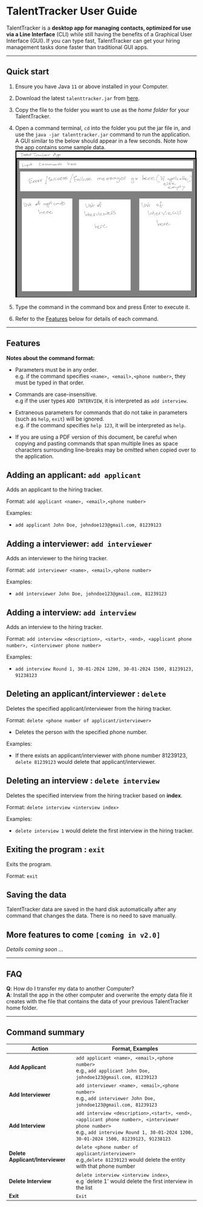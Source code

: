 
# TalentTracker User Guide

TalentTracker is a **desktop app for managing contacts, optimized for use via a Line Interface** (CLI)
while still having the benefits of a Graphical User Interface (GUI).
If you can type fast, TalentTracker can get your hiring management tasks done faster than traditional GUI apps.

<!-- * Table of Contents -->
<page-nav-print />

--------------------------------------------------------------------------------------------------------------------

## Quick start

1. Ensure you have Java `11` or above installed in your Computer.

1. Download the latest `talenttracker.jar` from [here](https://github.com/se-edu/addressbook-level3/releases).

1. Copy the file to the folder you want to use as the _home folder_ for your TalentTracker.

1. Open a command terminal, `cd` into the folder you put the jar file in, and use the `java -jar talenttracker.jar`
   command to run the application.<br>
   A GUI similar to the below should appear in a few seconds. Note how the app contains some sample data.<br>
   ![Ui](images/Ui.png)

1. Type the command in the command box and press Enter to execute it. 
2. Refer to the [Features](#features) below for details of each command.

 

--------------------------------------------------------------------------------------------------------------------

## Features



**Notes about the command format:**<br>


* Parameters must be in any order.<br>
  e.g. if the command specifies `<name>, <email>,<phone number>`, they must be typed in that order.

* Commands are case-insensitive.<br>
 e.g if the user types `ADD INTERVIEW`, it is interpreted as `add interview`.

* Extraneous parameters for commands that do not take in parameters (such as `help`, `exit`) will be
  ignored.<br>
  e.g. if the command specifies `help 123`, it will be interpreted as `help`.

* If you are using a PDF version of this document, be careful when copying and pasting commands that span multiple lines
  as space characters surrounding line-breaks may be omitted when copied over to the application.
  </box>


## Adding an applicant: `add applicant`

Adds an applicant to the hiring tracker.

Format: `add applicant <name>, <email>,<phone number>`


Examples:

* `add applicant John Doe, johndoe123@gmail.com, 81239123`

## Adding a interviewer: `add interviewer`

Adds an interviewer to the hiring tracker.

Format: `add interviewer <name>, <email>,<phone number>`



Examples:

* `add interviewer John Doe, johndoe123@gmail.com, 81239123`

## Adding a interview: `add interview`

Adds an interview to the hiring tracker.

Format: `add interview <description>, <start>, <end>, <applicant phone number>, <interviewer phone number>`

Examples:

* `add interview Round 1, 30-01-2024 1200, 30-01-2024 1500, 81239123, 91238123`

## Deleting an applicant/interviewer : `delete`

Deletes the specified applicant/interviewer from the hiring tracker.

Format: `delete <phone number of applicant/interviewer>`

* Deletes the person with the specified phone number.

Examples:

* If there exists an applicant/interviewer with phone number 81239123, `delete 81239123` would delete that
  applicant/interviewer.

## Deleting an interview : `delete interview`

Deletes the specified interview from the hiring tracker based on **index**.

Format: `delete interview <interview index>`

Examples:

* `delete interview 1` would delete the first interview in the hiring tracker.

## Exiting the program : `exit`

Exits the program.

Format: `exit`

## Saving the data

TalentTracker data are saved in the hard disk automatically after any command that changes the data.
There is no need to save manually.

## More features to come `[coming in v2.0]`

_Details coming soon ..._

--------------------------------------------------------------------------------------------------------------------

## FAQ

**Q**: How do I transfer my data to another Computer?<br>
**A**: Install the app in the other computer and overwrite the empty data file it creates with the file that contains
the data of your previous TalentTracker home folder.



--------------------------------------------------------------------------------------------------------------------

## Command summary

 Action     | Format, Examples                                                                                                                                                      
------------|-----------------------------------------------------------------------------------------------------------------------------------------------------------------------
 **Add Applicant**    | `add applicant <name>, <email>,<phone number>` <br> e.g., `add applicant John Doe, johndoe123@gmail.com, 81239123` 
 **Add Interviewer**  | `add interviewer <name>, <email>,<phone number>` <br> e.g., `add interviewer John Doe, johndoe123@gmail.com, 81239123`                                                                                                                                                                
 **Add Interview** | `add interview <description>,<start>, <end>, <applicant phone number>, <interviewer phone number>`<br> e.g., `add interview Round 1, 30-01-2024 1200, 30-01-2024 1500, 81239123, 91238123`                                                                                                                                  
 **Delete Applicant/Interviewer**   | `delete <phone number of applicant/interviewer>` <br> e.g.,`delete 81239123` would delete the entity with that phone number                                            
 **Delete Interview**   | `delete interview <interview index>`, <br> e.g `delete 1' would delete the first interview in the list                                                                                                            
 **Exit**   | `Exit`                                                                                                                                                                
                                                                                                                                                              

